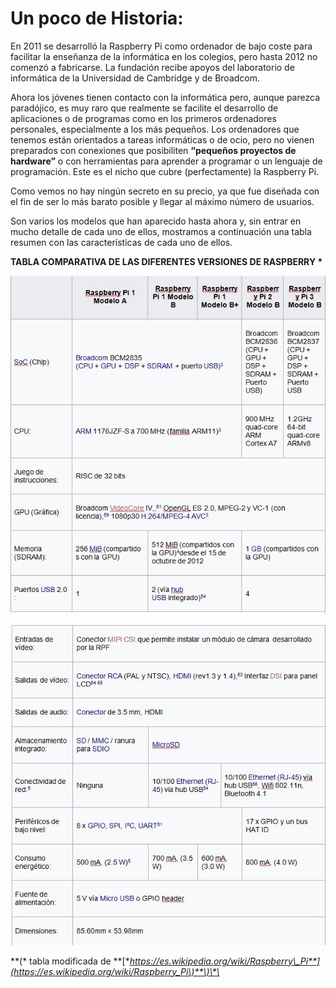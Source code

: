# Un poco de Historia:

En 2011 se desarrolló la Raspberry Pi como ordenador de bajo coste para facilitar la enseñanza de la informática en los colegios, pero hasta 2012 no comenzó a fabricarse. La fundación recibe apoyos del laboratorio de informática de la Universidad de Cambridge y de Broadcom.

Ahora los jóvenes tienen contacto con la informática pero, aunque parezca paradójico, es muy raro que realmente se facilite el desarrollo de aplicaciones o de programas como en los primeros ordenadores personales, especialmente a los más pequeños. Los ordenadores que tenemos están orientados a tareas informáticas o de ocio, pero no vienen preparados con conexiones que posibiliten **“pequeños proyectos de hardware”** o con herramientas para aprender a programar o un lenguaje de programación. Este es el nicho que cubre \(perfectamente\) la Raspberry Pi.

Como vemos no hay ningún secreto en su precio, ya que fue diseñada con el fin de ser lo más barato posible y llegar al máximo número de usuarios. 

Son varios los modelos que han aparecido hasta ahora y, sin entrar en mucho detalle de cada uno de ellos, mostramos a continuación una tabla resumen con las características de cada uno de ellos.

**TABLA COMPARATIVA DE LAS DIFERENTES VERSIONES DE RASPBERRY \***

![](/assets/tabla_1.jpg)

![](/assets/Tabla_2.jpg)

**\(\* tabla modificada de **[**https://es.wikipedia.org/wiki/Raspberry\_Pi**](https://es.wikipedia.org/wiki/Raspberry_Pi\)**\)\*\*

